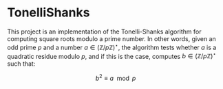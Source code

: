 # TonelliShanks

This project is an implementation of the Tonelli-Shanks algorithm for computing square roots modulo a prime number. In other words, given an odd prime $p$ and a number $a \in (\mathbb{Z}/p\mathbb{Z})^{\star}$, the algorithm tests whether $a$ is a quadratic residue modulo $p$, and if this is the case, computes $b \in (\mathbb{Z}/p\mathbb{Z})^{\star}$ such that:

$$
b^2 \equiv a \mod p
$$
